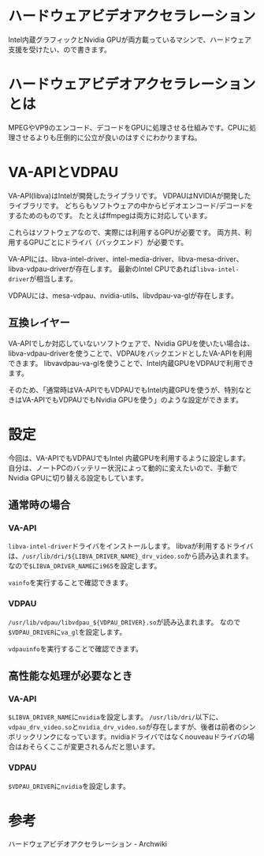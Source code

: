 ハードウェアビデオアクセラレーション
===

Intel内蔵グラフィックとNvidia GPUが両方載っているマシンで、ハードウェア支援を受けたい、ので書きます。

# ハードウェアビデオアクセラレーションとは

MPEGやVP9のエンコード、デコードをGPUに処理させる仕組みです。CPUに処理させるよりも圧倒的に公立が良いのはすぐにわかりますね。

# VA-APIとVDPAU

VA-API(libva)はIntelが開発したライブラリです。
VDPAUはNVIDIAが開発したライブラリです。
どちらもソフトウェアの中からビデオエンコード/デコードをするためのものです。
たとえばffmpegは両方に対応しています。

これらはソフトウェアなので、実際には利用するGPUが必要です。
両方共、利用するGPUごとにドライバ（バックエンド）が必要です。

VA-APIには、libva-intel-driver、intel-media-driver、libva-mesa-driver、libva-vdpau-driverが存在します。
最新のIntel CPUであれば`libva-intel-driver`が相当します。

VDPAUには、mesa-vdpau、nvidia-utils、libvdpau-va-glが存在します。

## 互換レイヤー

VA-APIでしか対応していないソフトウェアで、Nvidia GPUを使いたい場合は、libva-vdpau-driverを使うことで、VDPAUをバックエンドとしたVA-APIを利用できます。
libvavdpau-va-glを使うことで、Intel内蔵GPUをVDPAUで利用できます。

そのため、「通常時はVA-APIでもVDPAUでもIntel内蔵GPUを使うが、特別なときはVA-APIでもVDPAUでもNvidia GPUを使う」のような設定ができます。

# 設定

今回は、VA-APIでもVDPAUでもIntel 内蔵GPUを利用するように設定します。
自分は、ノートPCのバッテリー状況によって動的に変えたいので、手動でNvidia GPUに切り替える設定もしています。

## 通常時の場合

### VA-API

`libva-intel-driver`ドライバをインストールします。
libvaが利用するドライバは、`/usr/lib/dri/${LIBVA_DRIVER_NAME}_drv_video.so`から読み込まれます。
なので`$LIBVA_DRIVER_NAME`に`i965`を設定します。

`vainfo`を実行することで確認できます。

### VDPAU

`/usr/lib/vdpau/libvdpau_${VDPAU_DRIVER}.so`が読み込まれます。
なので`$VDPAU_DRIVER`に`va_gl`を設定します。

`vdpauinfo`を実行することで確認できます。

## 高性能な処理が必要なとき

### VA-API

`$LIBVA_DRIVER_NAME`に`nvidia`を設定します。
`/usr/lib/dri/`以下に、`vdpau_drv_video.so`と`nvidia_drv_video.so`が存在しますが、後者は前者のシンボリックリンクになっています。nvidiaドライバではなくnouveauドライバの場合はおそらくここが変更されるんだと思います。

### VDPAU

`$VDPAU_DRIVER`に`nvidia`を設定します。
# 参考

ハードウェアビデオアクセラレーション - Archwiki
